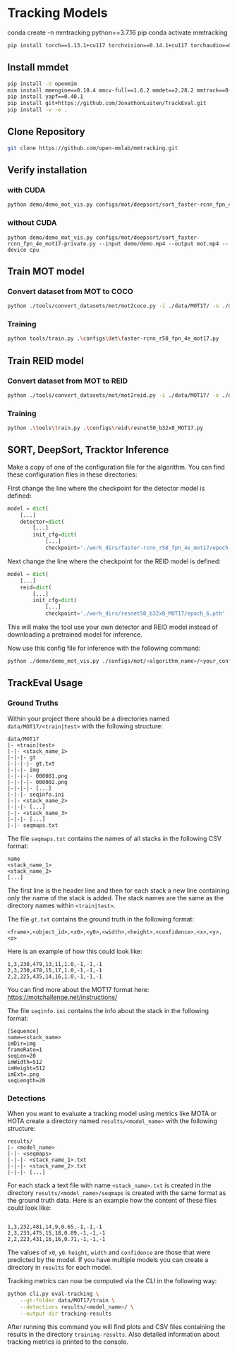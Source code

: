 # Tracking Models

conda create -n mmtracking python==3.7.16 pip
conda activate mmtracking

```bash
pip install torch==1.13.1+cu117 torchvision==0.14.1+cu117 torchaudio==0.13.1 --extra-index-url https://download.pytorch.org/whl/cu117
```

## Install mmdet

```bash
pip install -U openmim
mim install mmengine==0.10.4 mmcv-full==1.6.2 mmdet==2.28.2 mmtrack==0.14.0
pip install yapf==0.40.1
pip install git+https://github.com/JonathonLuiten/TrackEval.git
pip install -v -e .
```

## Clone Repository

```bash
git clone https://github.com/open-mmlab/mmtracking.git
```

## Verify installation

### with CUDA

```bash
python demo/demo_mot_vis.py configs/mot/deepsort/sort_faster-rcnn_fpn_4e_mot17-private.py --input demo/demo.mp4 --output mot.mp4
```

### without CUDA

```
python demo/demo_mot_vis.py configs/mot/deepsort/sort_faster-rcnn_fpn_4e_mot17-private.py --input demo/demo.mp4 --output mot.mp4 --device cpu
```

## Train MOT model

### Convert dataset from MOT to COCO

```bash
python ./tools/convert_datasets/mot/mot2coco.py -i ./data/MOT17/ -o ./data/MOT17/annotations --split-train --convert-det
```

### Training

```bash
python tools/train.py .\configs\det\faster-rcnn_r50_fpn_4e_mot17.py
```

## Train REID model

### Convert dataset from MOT to REID

```bash
python ./tools/convert_datasets/mot/mot2reid.py -i ./data/MOT17/ -o ./data/MOT17/reid --val-split 0.2 --vis-threshold 0.3
```

### Training

```bash
python .\tools\train.py .\configs\reid\resnet50_b32x8_MOT17.py
```

## SORT, DeepSort, Tracktor Inference

Make a copy of one of the configuration file for the algorithm. You can find these configuration files in these directories:

First change the line where the checkpoint for the detector model is defined:

```python
model = dict(
    [...]
    detector=dict(
        [...]
        init_cfg=dict(
            [...]
            checkpoint='./work_dirs/faster-rcnn_r50_fpn_4e_mot17/epoch_4.pth'
```

Next change the line where the checkpoint for the REID model is defined:

```python
model = dict(
    [...]
    reid=dict(
        [...]
        init_cfg=dict(
            [...]
            checkpoint='./work_dirs/resnet50_b32x8_MOT17/epoch_6.pth'
```

This will make the tool use your own detector and REID model instead of downloading a pretrained model for inference.

Now use this config file for inference with the following command:

```bash
python ./demo/demo_mot_vis.py ./configs/mot/<algorithm_name>/<your_config_file>.py --input ./data/MOT17/train/stack1/img --output mydemo.mp4 --fps 1 --device cpu
```

## TrackEval Usage

### Ground Truths

Within your project there should be a directories named `data/MOT17/<train|test>` with the following structure:

```
data/MOT17
|- <train|test>
|-|- <stack_name_1>
|-|-|- gt
|-|-|-|- gt.txt
|-|-|- img
|-|-|-|- 000001.png
|-|-|-|- 000002.png
|-|-|-|- [...]
|-|-|- seqinfo.ini
|-|- <stack_name_2>
|-|-|- [...]
|-|- <stack_name_3>
|-|-|- [...]
|-|- seqmaps.txt
```

The file `seqmaps.txt` contains the names of all stacks in the following CSV format:

```csv
name
<stack_name_1>
<stack_name_2>
[...]
```

The first line is the header line and then for each stack a new line containing only the name of the stack is added. The stack names are the same as the directory names within `<train|test>`.

The file `gt.txt` contains the ground truth in the following format:

`<frame>,<object_id>,<x0>,<y0>,<width>,<height>,<confidence>,<x>,<y>,<z>`

Here is an example of how this could look like:

```
1,3,230,479,13,11,1.0,-1,-1,-1
2,3,230,478,15,17,1.0,-1,-1,-1
2,2,225,435,14,16,1.0,-1,-1,-1
```

You can find more about the MOT17 format here: https://motchallenge.net/instructions/

The file `seqinfo.ini` contains the info about the stack in the following format:

```
[Sequence]
name=<stack_name>
imDir=img
frameRate=1
seqLen=20
imWidth=512
imHeight=512
imExt=.png
seqLength=20
```

### Detections

When you want to evaluate a tracking model using metrics like MOTA or HOTA create a directory named `results/<model_name>` with the following structure:

```
results/
|- <model_name>
|-|- <seqmaps>
|-|-|- <stack_name_1>.txt
|-|-|- <stack_name_2>.txt
|-|-|- [...]
```

For each stack a text file with name `<stack_name>.txt` is created in the directory `results/<model_name>/seqmaps` is created with the same format as the ground truth data. Here is an example how the content of these files could look like:

```

1,3,232,481,14,9,0.65,-1,-1,-1
2,3,233,475,15,18,0.89,-1,-1,-1
2,2,223,431,16,16,0.71,-1,-1,-1
```

The values of `x0`, `y0`. `height`, `width` and `confidence` are those that were predicted by the model. If you have multiple models you can create a directory in `results` for each model.

Tracking metrics can now be computed via the CLI in the following way:

```bash
python cli.py eval-tracking \
    --gt-folder data/MOT17/train \
    --detections results/<model_name>/ \
    --output-dir tracking-results
```

After running this command you will find plots and CSV files containing the results in the directory `training-results`. Also detailed information about tracking metrics is printed to the console.
